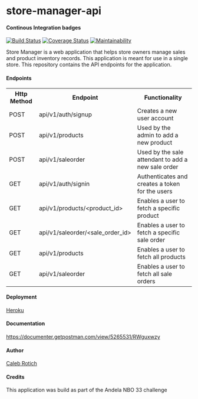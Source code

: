 # store-manager-api

#### Continous Integration badges
[![Build Status](https://travis-ci.com/calebrotich10/store-manager-api.svg?branch=develop)](https://travis-ci.com/calebrotich10/store-manager-api) [![Coverage Status](https://coveralls.io/repos/github/calebrotich10/store-manager-api/badge.svg?branch=develop)](https://coveralls.io/github/calebrotich10/store-manager-api?branch=develop) [![Maintainability](https://api.codeclimate.com/v1/badges/e87820f417b8d15c3a64/maintainability)](https://codeclimate.com/github/calebrotich10/store-manager-api/maintainability)


Store Manager is a web application that helps store owners manage sales and product inventory records. This application is meant for use in a single store. This repository contains the API endpoints for the application.

#### Endpoints
<table>
  <tr>
    <th>Http Method</th>
    <th>Endpoint</th>
    <th>Functionality</th>
  </tr>
  <tr>
    <td>POST</td>
    <td>api/v1/auth/signup</td>
    <td>Creates a new user account</td>
  </tr>
  <tr>
    <td>POST</td>
    <td>api/v1/products</td>
    <td>Used by the admin to add a new product</td>
  </tr>
  <tr>
    <td>POST</td>
    <td>api/v1/saleorder</td>
    <td>Used by the sale attendant to add a new sale order</td>
  </tr>
  <tr>
    <td>GET</td>
    <td>api/v1/auth/signin</td>
    <td>Authenticates and creates a token for the users</td>
  </tr>
  <tr>
    <td>GET</td>
    <td>api/v1/products/&ltproduct_id&gt</td>
    <td>Enables a user to fetch a specific product</td>
  </tr>
  <tr>
    <td>GET</td>
    <td>api/v1/saleorder/&ltsale_order_id&gt</td>
    <td>Enables a user to fetch a specific sale order</td>
  </tr>
  <tr>
    <td>GET</td>
    <td>api/v1/products</td>
    <td>Enables a user to fetch all products</td>
  </tr>
  <tr>
    <td>GET</td>
    <td>api/v1/saleorder</td>
    <td>Enables a user to fetch all sale orders</td>
  </tr>
</table>


#### Deployment
[Heroku](https://store-manager-api.herokuapp.com/api/v1/products)

#### Documentation
https://documenter.getpostman.com/view/5265531/RWguxwzy

#### Author
[Caleb Rotich](https://github.com/calebrotich10)

#### Credits
This application was build as part of the Andela NBO 33 challenge
